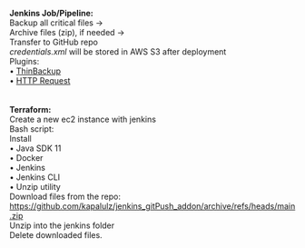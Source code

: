 **Jenkins Job/Pipeline:** </br>
Backup all critical files  -> </br>
Archive files (zip), if needed -> </br>
Transfer to GitHub repo </br>
*credentials.xml* will be stored in AWS S3 after deployment </br>
Plugins: </br>
• [ThinBackup](https://plugins.jenkins.io/thinBackup/) </br>
• [HTTP Request](https://www.jenkins.io/doc/pipeline/steps/http_request/) </br>
  </br>  
**Terraform:** </br>
Create a new ec2 instance with jenkins </br>
Bash script: </br>
Install </br>
• Java SDK 11 </br>
• Docker </br>
• Jenkins </br>
• Jenkins CLI </br>
• Unzip utility </br>
Download files from the repo: https://github.com/kapalulz/jenkins_gitPush_addon/archive/refs/heads/main.zip </br>
Unzip into the jenkins folder </br>
Delete downloaded files. </br>
